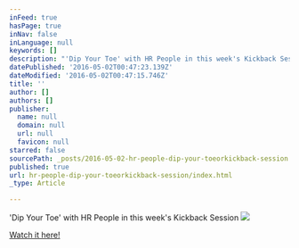 ```yaml
---
inFeed: true
hasPage: true
inNav: false
inLanguage: null
keywords: []
description: "'Dip Your Toe' with HR People in this week's Kickback Session"
datePublished: '2016-05-02T00:47:23.139Z'
dateModified: '2016-05-02T00:47:15.746Z'
title: ''
author: []
authors: []
publisher:
  name: null
  domain: null
  url: null
  favicon: null
starred: false
sourcePath: _posts/2016-05-02-hr-people-dip-your-toeorkickback-session.md
published: true
url: hr-people-dip-your-toeorkickback-session/index.html
_type: Article

---
```

'Dip Your Toe' with HR People in this week's Kickback Session
![](https://the-grid-user-content.s3-us-west-2.amazonaws.com/3b71eaed-7ae6-46bd-ab92-84fa8c148acf.jpg)

[Watch it here!][0]

[0]: https://www.youtube.com/watch?v=D3fwum15eJM